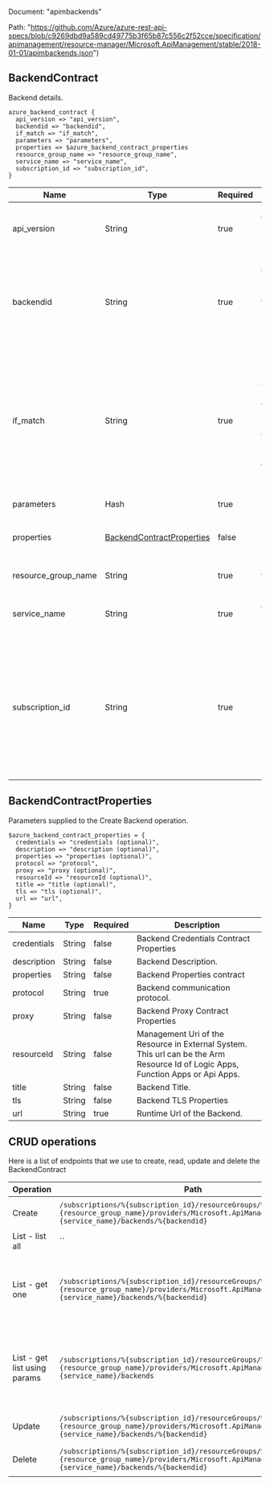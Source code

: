 Document: "apimbackends"


Path: "https://github.com/Azure/azure-rest-api-specs/blob/c9269dbd9a589cd49775b3f65b87c556c2f52cce/specification/apimanagement/resource-manager/Microsoft.ApiManagement/stable/2018-01-01/apimbackends.json")

## BackendContract

Backend details.

```puppet
azure_backend_contract {
  api_version => "api_version",
  backendid => "backendid",
  if_match => "if_match",
  parameters => "parameters",
  properties => $azure_backend_contract_properties
  resource_group_name => "resource_group_name",
  service_name => "service_name",
  subscription_id => "subscription_id",
}
```

| Name        | Type           | Required       | Description       |
| ------------- | ------------- | ------------- | ------------- |
|api_version | String | true | Version of the API to be used with the client request. |
|backendid | String | true | Identifier of the Backend entity. Must be unique in the current API Management service instance. |
|if_match | String | true | ETag of the Entity. ETag should match the current entity state from the header response of the GET request or it should be * for unconditional update. |
|parameters | Hash | true | Create parameters. |
|properties | [BackendContractProperties](#backendcontractproperties) | false | Backend entity contract properties. |
|resource_group_name | String | true | The name of the resource group. |
|service_name | String | true | The name of the API Management service. |
|subscription_id | String | true | Subscription credentials which uniquely identify Microsoft Azure subscription. The subscription ID forms part of the URI for every service call. |
        
## BackendContractProperties

Parameters supplied to the Create Backend operation.

```puppet
$azure_backend_contract_properties = {
  credentials => "credentials (optional)",
  description => "description (optional)",
  properties => "properties (optional)",
  protocol => "protocol",
  proxy => "proxy (optional)",
  resourceId => "resourceId (optional)",
  title => "title (optional)",
  tls => "tls (optional)",
  url => "url",
}
```

| Name        | Type           | Required       | Description       |
| ------------- | ------------- | ------------- | ------------- |
|credentials | String | false | Backend Credentials Contract Properties |
|description | String | false | Backend Description. |
|properties | String | false | Backend Properties contract |
|protocol | String | true | Backend communication protocol. |
|proxy | String | false | Backend Proxy Contract Properties |
|resourceId | String | false | Management Uri of the Resource in External System. This url can be the Arm Resource Id of Logic Apps, Function Apps or Api Apps. |
|title | String | false | Backend Title. |
|tls | String | false | Backend TLS Properties |
|url | String | true | Runtime Url of the Backend. |



## CRUD operations

Here is a list of endpoints that we use to create, read, update and delete the BackendContract

| Operation | Path | Verb | Description | OperationID |
| ------------- | ------------- | ------------- | ------------- | ------------- |
|Create|`/subscriptions/%{subscription_id}/resourceGroups/%{resource_group_name}/providers/Microsoft.ApiManagement/service/%{service_name}/backends/%{backendid}`|Put|Creates or Updates a backend.|Backend_CreateOrUpdate|
|List - list all|``||||
|List - get one|`/subscriptions/%{subscription_id}/resourceGroups/%{resource_group_name}/providers/Microsoft.ApiManagement/service/%{service_name}/backends/%{backendid}`|Get|Gets the details of the backend specified by its identifier.|Backend_Get|
|List - get list using params|`/subscriptions/%{subscription_id}/resourceGroups/%{resource_group_name}/providers/Microsoft.ApiManagement/service/%{service_name}/backends`|Get|Lists a collection of backends in the specified service instance.|Backend_ListByService|
|Update|`/subscriptions/%{subscription_id}/resourceGroups/%{resource_group_name}/providers/Microsoft.ApiManagement/service/%{service_name}/backends/%{backendid}`|Put|Creates or Updates a backend.|Backend_CreateOrUpdate|
|Delete|`/subscriptions/%{subscription_id}/resourceGroups/%{resource_group_name}/providers/Microsoft.ApiManagement/service/%{service_name}/backends/%{backendid}`|Delete|Deletes the specified backend.|Backend_Delete|
